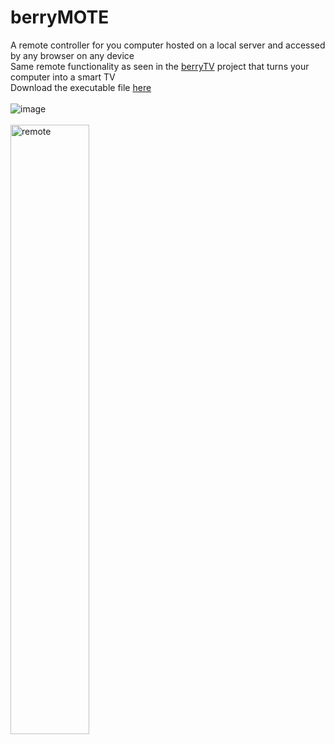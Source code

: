 # berryMOTE
A remote controller for you computer hosted on a local server and accessed by any browser on any device <br/>
Same remote functionality as seen in the [berryTV](https://github.com/Tyson-Shannon/berryTV) project that turns your computer into a smart TV <br/>
Download the executable file [here](https://github.com/Tyson-Shannon/berryMOTE/releases/download/v1.0.0/berryMOTE.exe) <br/><br/>
![image](https://github.com/user-attachments/assets/8ad0834a-85b5-48aa-976d-4b03fa165142) <br/><br/>
<img src="https://github.com/user-attachments/assets/4022920a-eab3-4a3e-895a-d09decce7954" alt="remote" style="width:50%; height:auto;">
